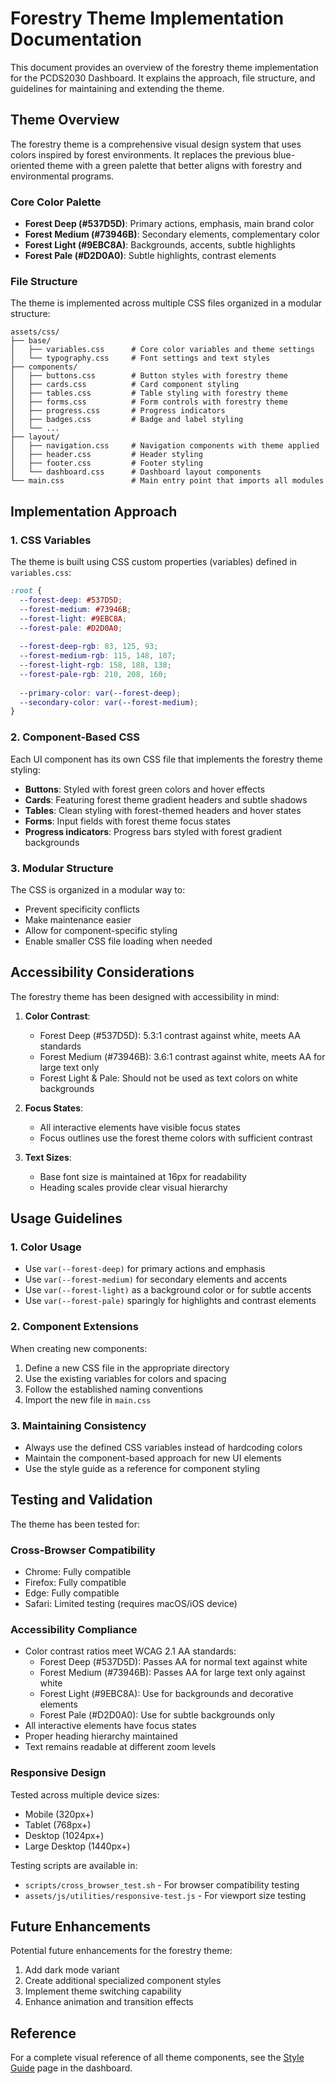 # Forestry Theme Implementation Documentation

This document provides an overview of the forestry theme implementation for the PCDS2030 Dashboard. It explains the approach, file structure, and guidelines for maintaining and extending the theme.

## Theme Overview

The forestry theme is a comprehensive visual design system that uses colors inspired by forest environments. It replaces the previous blue-oriented theme with a green palette that better aligns with forestry and environmental programs.

### Core Color Palette

- **Forest Deep (#537D5D)**: Primary actions, emphasis, main brand color
- **Forest Medium (#73946B)**: Secondary elements, complementary color
- **Forest Light (#9EBC8A)**: Backgrounds, accents, subtle highlights
- **Forest Pale (#D2D0A0)**: Subtle highlights, contrast elements

### File Structure

The theme is implemented across multiple CSS files organized in a modular structure:

```
assets/css/
├── base/
│   ├── variables.css      # Core color variables and theme settings
│   └── typography.css     # Font settings and text styles
├── components/
│   ├── buttons.css        # Button styles with forestry theme
│   ├── cards.css          # Card component styling
│   ├── tables.css         # Table styling with forestry theme
│   ├── forms.css          # Form controls with forestry theme
│   ├── progress.css       # Progress indicators
│   ├── badges.css         # Badge and label styling
│   └── ...
├── layout/
│   ├── navigation.css     # Navigation components with theme applied
│   ├── header.css         # Header styling
│   ├── footer.css         # Footer styling
│   └── dashboard.css      # Dashboard layout components
└── main.css               # Main entry point that imports all modules
```

## Implementation Approach

### 1. CSS Variables

The theme is built using CSS custom properties (variables) defined in `variables.css`:

```css
:root {
  --forest-deep: #537D5D;
  --forest-medium: #73946B;
  --forest-light: #9EBC8A;
  --forest-pale: #D2D0A0;
  
  --forest-deep-rgb: 83, 125, 93;
  --forest-medium-rgb: 115, 148, 107;
  --forest-light-rgb: 158, 188, 138;
  --forest-pale-rgb: 210, 208, 160;
  
  --primary-color: var(--forest-deep);
  --secondary-color: var(--forest-medium);
}
```

### 2. Component-Based CSS

Each UI component has its own CSS file that implements the forestry theme styling:

- **Buttons**: Styled with forest green colors and hover effects
- **Cards**: Featuring forest theme gradient headers and subtle shadows
- **Tables**: Clean styling with forest-themed headers and hover states
- **Forms**: Input fields with forest theme focus states
- **Progress indicators**: Progress bars styled with forest gradient backgrounds

### 3. Modular Structure

The CSS is organized in a modular way to:
- Prevent specificity conflicts
- Make maintenance easier
- Allow for component-specific styling
- Enable smaller CSS file loading when needed

## Accessibility Considerations

The forestry theme has been designed with accessibility in mind:

1. **Color Contrast**:
   - Forest Deep (#537D5D): 5.3:1 contrast against white, meets AA standards
   - Forest Medium (#73946B): 3.6:1 contrast against white, meets AA for large text only
   - Forest Light & Pale: Should not be used as text colors on white backgrounds

2. **Focus States**:
   - All interactive elements have visible focus states
   - Focus outlines use the forest theme colors with sufficient contrast

3. **Text Sizes**:
   - Base font size is maintained at 16px for readability
   - Heading scales provide clear visual hierarchy

## Usage Guidelines

### 1. Color Usage

- Use `var(--forest-deep)` for primary actions and emphasis
- Use `var(--forest-medium)` for secondary elements and accents
- Use `var(--forest-light)` as a background color or for subtle accents
- Use `var(--forest-pale)` sparingly for highlights and contrast elements

### 2. Component Extensions

When creating new components:

1. Define a new CSS file in the appropriate directory
2. Use the existing variables for colors and spacing
3. Follow the established naming conventions
4. Import the new file in `main.css`

### 3. Maintaining Consistency

- Always use the defined CSS variables instead of hardcoding colors
- Maintain the component-based approach for new UI elements
- Use the style guide as a reference for component styling

## Testing and Validation

The theme has been tested for:

### Cross-Browser Compatibility
- Chrome: Fully compatible
- Firefox: Fully compatible
- Edge: Fully compatible
- Safari: Limited testing (requires macOS/iOS device)

### Accessibility Compliance
- Color contrast ratios meet WCAG 2.1 AA standards:
  - Forest Deep (#537D5D): Passes AA for normal text against white
  - Forest Medium (#73946B): Passes AA for large text only against white
  - Forest Light (#9EBC8A): Use for backgrounds and decorative elements
  - Forest Pale (#D2D0A0): Use for subtle backgrounds only
- All interactive elements have focus states
- Proper heading hierarchy maintained
- Text remains readable at different zoom levels

### Responsive Design
Tested across multiple device sizes:
- Mobile (320px+)
- Tablet (768px+)
- Desktop (1024px+)
- Large Desktop (1440px+)

Testing scripts are available in:
- `scripts/cross_browser_test.sh` - For browser compatibility testing
- `assets/js/utilities/responsive-test.js` - For viewport size testing

## Future Enhancements

Potential future enhancements for the forestry theme:

1. Add dark mode variant
2. Create additional specialized component styles
3. Implement theme switching capability
4. Enhance animation and transition effects

## Reference

For a complete visual reference of all theme components, see the [Style Guide](../../app/views/admin/style-guide.php) page in the dashboard.
